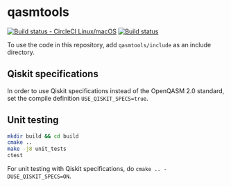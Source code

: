# qasmtools
[![Build status - CircleCI Linux/macOS](https://circleci.com/gh/softwareQinc/qasmtools.svg?style=svg)](https://circleci.com/gh/softwareQinc/qasmtools)
[![Build status](https://ci.appveyor.com/api/projects/status/yidln2j88dssf4v1?svg=true)](https://ci.appveyor.com/project/vsoftco/qasmtools)

To use the code in this repository, add `qasmtools/include` as an include directory.

## Qiskit specifications
In order to use Qiskit specifications instead of the OpenQASM 2.0 standard, set the compile definition `USE_QISKIT_SPECS=true`.

## Unit testing
```bash
mkdir build && cd build
cmake ..
make -j8 unit_tests
ctest
```
For unit testing with Qiskit specifications, do `cmake .. -DUSE_QISKIT_SPECS=ON`.
